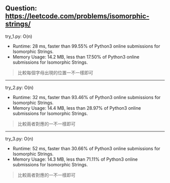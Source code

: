 Question: https://leetcode.com/problems/isomorphic-strings/
---

try_1.py: O(n)

* Runtime: 28 ms, faster than 99.55% of Python3 online submissions for Isomorphic Strings.
* Memory Usage: 14.2 MB, less than 17.50% of Python3 online submissions for Isomorphic Strings.

> 比較每個字母出現的位置一不一樣即可

---

try_2.py: O(n)

* Runtime: 32 ms, faster than 93.46% of Python3 online submissions for Isomorphic Strings.
* Memory Usage: 14.4 MB, less than 28.97% of Python3 online submissions for Isomorphic Strings.

> 比較兩者對應的一不一樣即可

---

try_3.py: O(n)

* Runtime: 52 ms, faster than 30.66% of Python3 online submissions for Isomorphic Strings.
* Memory Usage: 14.3 MB, less than 71.11% of Python3 online submissions for Isomorphic Strings.

> 比較兩者對應的一不一樣即可